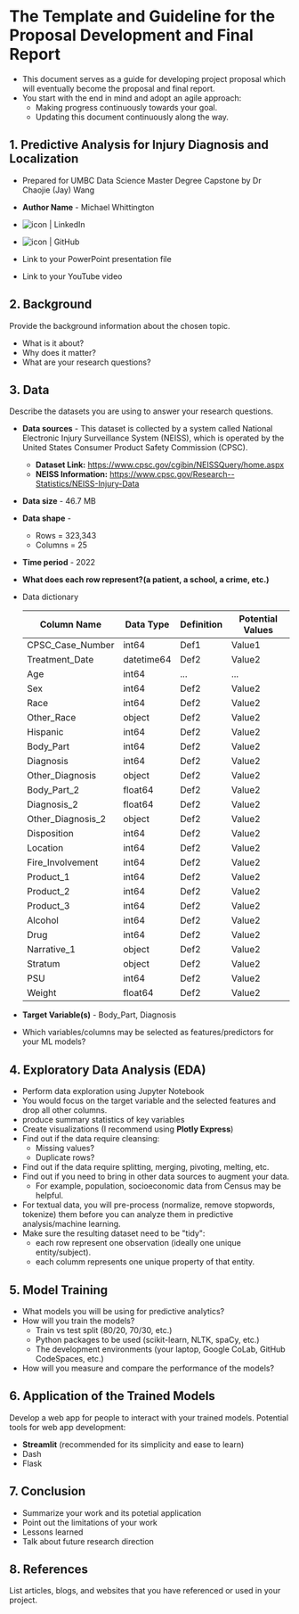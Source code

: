 # The Template and Guideline for the Proposal Development and Final Report

- This document serves as a guide for developing project proposal which will eventually become the proposal and final report.
- You start with the end in mind and adopt an agile approach:
  - Making progress continuously towards your goal.
  - Updating this document continuously along the way.
 
## 1. Predictive Analysis for Injury Diagnosis and Localization

- Prepared for UMBC Data Science Master Degree Capstone by Dr Chaojie (Jay) Wang
- **Author Name** - Michael Whittington
- <a href="https://github.com/Michael-Whittington"><img align="left" src="https://img.shields.io/badge/-GitHub-CD5C5C?logo=github&style=flat" alt="icon | LinkedIn"/></a> 
  
- <a href="https://www.linkedin.com/in/michael-whittington-6a099137/"><img align="left" src="https://img.shields.io/badge/-LinkedIn-1E90FF?logo=linkedin&style=flat" alt="icon | GitHub"/></a>  
- Link to your PowerPoint presentation file
- Link to your YouTube video 
    
## 2. Background

Provide the background information about the chosen topic. 

- What is it about? 
- Why does it matter? 
- What are your research questions?

## 3. Data 

Describe the datasets you are using to answer your research questions.

- **Data sources** - This dataset is collected by a system called National Electronic Injury Surveillance System (NEISS), which is operated by the United States Consumer Product Safety Commission (CPSC).
  - **Dataset Link:** https://www.cpsc.gov/cgibin/NEISSQuery/home.aspx
  - **NEISS Information:** https://www.cpsc.gov/Research--Statistics/NEISS-Injury-Data  
- **Data size** - 46.7 MB
- **Data shape** -
  - Rows = 323,343
  - Columns = 25 
- **Time period** - 2022
- **What does each row represent?(a patient, a school, a crime, etc.)**
- Data dictionary
    
  | Column Name  | Data Type | Definition | Potential Values |
  |--------------|-----------|------------|------------------|
  | CPSC_Case_Number | int64     | Def1       | Value1           |
  | Treatment_Date | datetime64     | Def2       | Value2           |
  | Age          | int64       | ...        | ...              |
  | Sex | int64     | Def2       | Value2           |
  | Race | int64     | Def2       | Value2           |
  | Other_Race | object     | Def2       | Value2           |
  | Hispanic | int64     | Def2       | Value2           |
  | Body_Part | int64     | Def2       | Value2           |
  | Diagnosis | int64     | Def2       | Value2           |
  | Other_Diagnosis | object     | Def2       | Value2           |
  | Body_Part_2 | float64     | Def2       | Value2           |
  | Diagnosis_2 | float64     | Def2       | Value2           |
  | Other_Diagnosis_2 | object     | Def2       | Value2           |
  | Disposition | int64     | Def2       | Value2           |
  | Location | int64     | Def2       | Value2           |
  | Fire_Involvement | int64     | Def2       | Value2           |
  | Product_1 | int64     | Def2       | Value2           |
  | Product_2 | int64     | Def2       | Value2           |
  | Product_3 | int64     | Def2       | Value2           |
  | Alcohol | int64     | Def2       | Value2           |
  | Drug | int64     | Def2       | Value2           |
  | Narrative_1 | object     | Def2       | Value2           |
  | Stratum | object     | Def2       | Value2           |
  | PSU | int64     | Def2       | Value2           |
  | Weight | float64     | Def2       | Value2           |


- **Target Variable(s)** - Body_Part, Diagnosis
- Which variables/columns may be selected as features/predictors for your ML models?

## 4. Exploratory Data Analysis (EDA)

- Perform data exploration using Jupyter Notebook
- You would focus on the target variable and the selected features and drop all other columns.
- produce summary statistics of key variables
- Create visualizations (I recommend using **Plotly Express**)
- Find out if the data require cleansing:
  - Missing values?
  - Duplicate rows? 
- Find out if the data require splitting, merging, pivoting, melting, etc.
- Find out if you need to bring in other data sources to augment your data.
  - For example, population, socioeconomic data from Census may be helpful.
- For textual data, you will pre-process (normalize, remove stopwords, tokenize) them before you can analyze them in predictive analysis/machine learning.
- Make sure the resulting dataset need to be "tidy":
  - each row represent one observation (ideally one unique entity/subject).
  - each columm represents one unique property of that entity. 

## 5. Model Training 

- What models you will be using for predictive analytics?
- How will you train the models?
  - Train vs test split (80/20, 70/30, etc.)
  - Python packages to be used (scikit-learn, NLTK, spaCy, etc.)
  - The development environments (your laptop, Google CoLab, GitHub CodeSpaces, etc.)
- How will you measure and compare the performance of the models?

## 6. Application of the Trained Models

Develop a web app for people to interact with your trained models. Potential tools for web app development:

- **Streamlit** (recommended for its simplicity and ease to learn)
- Dash
- Flask

## 7. Conclusion

- Summarize your work and its potetial application
- Point out the limitations of your work
- Lessons learned 
- Talk about future research direction

## 8. References 

List articles, blogs, and websites that you have referenced or used in your project.

